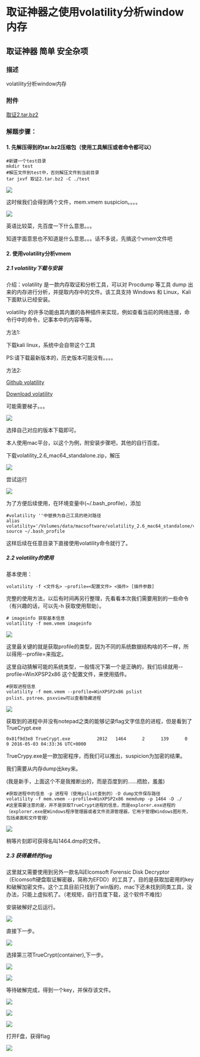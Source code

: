 # 取证神器之使用volatility分析window内存

## 取证神器 简单    安全杂项

### 描述    

volatility分析window内存

### 附件

[取证2.tar.bz2](file/取证2.tar.bz2)

### 解题步骤：

#### 1. 先解压得到的tar.bz2压缩包（使用工具解压或者命令都可以）
```
#新建一个test目录
mkdir test
#解压文件到test中，否则解压文件到当前目录
tar jxvf 取证2.tar.bz2 -C ./test
```
![](images/2019-12-28-14-09-47.png)

这时候我们会得到两个文件，mem.vmem  suspicion。。。。

![](images/2019-12-28-14-10-59.png)

英语比较菜，先百度一下什么意思。。。

知道字面意思也不知道是什么意思。。。话不多说，先搞这个vmem文件吧

#### 2. 使用volatility分析vmem

##### 2.1 volatility下载与安装

介绍：volatility 是一款内存取证和分析工具，可以对 Procdump 等工具 dump 出来的内存进行分析，并提取内存中的文件。该工具支持 Windows 和 Linux，Kali 下面默认已经安装。

volatility 的许多功能由其内置的各种插件来实现，例如查看当前的网络连接，命令行中的命令，记事本中的内容等等。

方法1:

下载kali linux，系统中会自带这个工具

PS:请下载最新版本的，历史版本可能没有。。。。

方法2:

[Github volatility](https://github.com/volatilityfoundation/volatility)

[Download volatility](https://www.volatilityfoundation.org/26)

可能需要梯子。。。

![](images/2019-12-28-14-23-36.png)

选择自己对应的版本下载即可。

本人使用mac平台，以这个为例，附安装步骤吧，其他的自行百度。

下载volatility_2.6_mac64_standalone.zip，解压

![](images/2019-12-28-14-27-04.png)

尝试运行

![](images/2019-12-28-14-27-53.png)

为了方便后续使用，在环境变量中(~/.bash_profile)，添加

```
#volatility ''中替换为自己工具的绝对路径
alias volatility='/Volumes/data/macsoftware/volatility_2.6_mac64_standalone/volatility_2.6_mac64_standalone'
source ~/.bash_profile
```

这样后续在任意目录下直接使用volatility命令就行了。

##### 2.2 volatility的使用

基本使用：

```
volatility -f <文件名> –profile=<配置文件> <插件> [插件参数]
```

完整的使用方法，以后有时间再另行整理，先看看本次我们需要用到的一些命令（有兴趣的话，可以先-h 获取使用帮助）。

```
# imageinfo 获取基本信息
volatility -f mem.vmem imageinfo
```

![](images/2019-12-28-14-37-12.png)

这里最关键的就是获取profile的类型，因为不同的系统数据结构啥的不一样，所以得用--profile=来指定。

这里自动猜解可能的系统类型，一般情况下第一个是正确的，我们后续就用--profile=WinXPSP2x86 这个配置文件，来使用插件。

```
#获取进程信息
volatility -f mem.vmem --profile=WinXPSP2x86 pslist
pslist、pstree、psxview可以查看隐藏进程
```

![](images/2019-12-28-14-44-51.png)

获取到的进程中并没有notepad之类的能够记录flag文字信息的进程，但是看到了TrueCrypt.exe

```
0x81f9d3e8 TrueCrypt.exe          2012   1464      2      139      0      0 2016-05-03 04:33:36 UTC+0000
```

TrueCrypy.exe是一款加密程序，而我们可以推出，suspicion为加密的结果。 

我们需要从内存dump出key来。 

(我是新手，上面这个不是我推断出的，而是百度到的……捂脸，羞羞)

```
#获取进程中的信息 -p 进程号（使用pslist查到的）-D dump文件保存路径
volatility -f mem.vmem --profile=WinXPSP2x86 memdump -p 1464 -D ./
#这里需要注意的是，并不是获取TrueCrypt进程的信息，而是explorer.exe进程的（explorer.exe是Windows程序管理器或者文件资源管理器，它用于管理Windows图形壳，包括桌面和文件管理）
```
![](images/2019-12-28-14-54-22.png)

稍等片刻即可获得名叫1464.dmp的文件。

##### 2.3 获得最终的flag

这里就又需要使用到另外一款名叫Elcomsoft Forensic Disk Decryptor（Elcomsoft硬盘取证解密器，简称为EFDD）的工具了，目的是获取加密用的key和破解加密文件。这个工具目前只找到了win版的，mac下还未找到同类工具，没办法，只能上虚拟机了。（老规矩，自行百度下载，这个软件不难找）

安装破解好之后运行。

![](images/2019-12-28-15-00-13.png)

直接下一步。

![](images/2019-12-28-15-00-46.png)

选择第三项TrueCrypt(container),下一步。

![](images/2019-12-28-15-07-31.png)

![](images/2019-12-28-15-08-31.png)

等待破解完成，得到一个key，并保存该文件。

![](images/2019-12-28-15-10-13.png)

![](images/2019-12-28-15-10-38.png)

![](images/2019-12-28-15-11-26.png)

打开F盘，获得flag

![](images/2019-12-28-15-11-59.png)